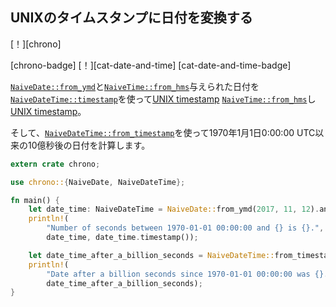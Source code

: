 ## <!--Convert date to UNIX timestamp and vice versa--> UNIXのタイムスタンプに日付を変換する
<!--[!][chrono]-->
[！][chrono]
<!--[chrono-badge] [!][cat-date-and-time]-->
[chrono-badge] [！][cat-date-and-time]
[cat-date-and-time-badge]
<!--Converts a date given by [`NaiveDate::from_ymd`] and [`NaiveTime::from_hms`] to [UNIX timestamp] using [`NaiveDateTime::timestamp`].-->
[`NaiveDate::from_ymd`]と[`NaiveTime::from_hms`]与えられた日付を[`NaiveDateTime::timestamp`]を使って[UNIX timestamp] [`NaiveTime::from_hms`]し[UNIX timestamp]。
<!--Then it calculates what was the date after one billion seconds since January 1, 1970 0:00:00 UTC, using [`NaiveDateTime::from_timestamp`].-->
そして、[`NaiveDateTime::from_timestamp`]を使って1970年1月1日0:00:00 UTC以来の10億秒後の日付を計算します。

```rust
extern crate chrono;

use chrono::{NaiveDate, NaiveDateTime};

fn main() {
    let date_time: NaiveDateTime = NaiveDate::from_ymd(2017, 11, 12).and_hms(17, 33, 44);
    println!(
        "Number of seconds between 1970-01-01 00:00:00 and {} is {}.",
        date_time, date_time.timestamp());

    let date_time_after_a_billion_seconds = NaiveDateTime::from_timestamp(1_000_000_000, 0);
    println!(
        "Date after a billion seconds since 1970-01-01 00:00:00 was {}.",
        date_time_after_a_billion_seconds);
}
```

<!--[`NaiveDate::from_ymd`]: https://docs.rs/chrono/*/chrono/naive/struct.NaiveDate.html#method.from_ymd
 [`NaiveDateTime::from_timestamp`]: https://docs.rs/chrono/*/chrono/naive/struct.NaiveDateTime.html#method.from_timestamp
 [`NaiveDateTime::timestamp`]: https://docs.rs/chrono/*/chrono/naive/struct.NaiveDateTime.html#method.timestamp
 [`NaiveTime::from_hms`]: https://docs.rs/chrono/*/chrono/naive/struct.NaiveTime.html#method.from_hms
-->
[`NaiveDate::from_ymd`]: https://docs.rs/chrono/*/chrono/naive/struct.NaiveDate.html#method.from_ymd
 [`NaiveDateTime::from_timestamp`]: https://docs.rs/chrono/*/chrono/naive/struct.NaiveDateTime.html#method.from_timestamp
 [`NaiveDateTime::timestamp`]: https://docs.rs/chrono/*/chrono/naive/struct.NaiveDateTime.html#method.timestamp
 [`NaiveTime::from_hms`]: https://docs.rs/chrono/*/chrono/naive/struct.NaiveTime.html#method.from_hms


[UNIX timestamp]: https://en.wikipedia.org/wiki/Unix_time
